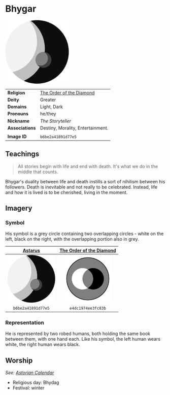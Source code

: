 # Bhygar

<img src="https://raw.githubusercontent.com/jesskelsall/astarus-images/main/symbols/b6be2a41891d77e5.png" height="200" />

|||
| --- | --- |
| **Religion** | [The Order of the Diamond](../../organisations/the-order-of-the-diamond.md) |
| **Deity** | Greater |
| **Domains** | Light, Dark |
| **Pronouns** | he/they |
| **Nickname** | *The Storyteller* |
| **Associations** | Destiny, Morality, Entertainment. |
|||
| **Image ID** | `b6be2a41891d77e5` |

## Teachings

> All stories begin with life and end with death. It's what we do in the middle that counts.

Bhygar's duality between life and death instills a sort of nihilism between his followers. Death is inevitable and not really to be celebrated. Instead, life and how it is lived is to be cherished, living in the moment.

## Imagery

### Symbol

His symbol is a grey circle containing two overlapping circles - white on the left, black on the right, with the overlapping portion also in grey.

| [Astarus](../../planes/astarus.md) | [The Order of the Diamond](../../organisations/the-order-of-the-diamond.md) |
|:---:|:---:|
| <img src="https://raw.githubusercontent.com/jesskelsall/astarus-images/main/symbols/b6be2a41891d77e5.png" height="150" /> | <img src="https://raw.githubusercontent.com/jesskelsall/astarus-images/main/symbols/e4dc1974ee3fc83b.png" height="150" /> |
| `b6be2a41891d77e5` | `e4dc1974ee3fc83b` |

### Representation

He is represented by two robed humans, both holding the same book between them, with one hand each. Like his symbol, the left human wears white, the right human wears black.

## Worship

*See: [Astorian Calendar](../../history/calendars/astorian-calendar.md)*

- Religious day: Bhydag
- Festival: winter
